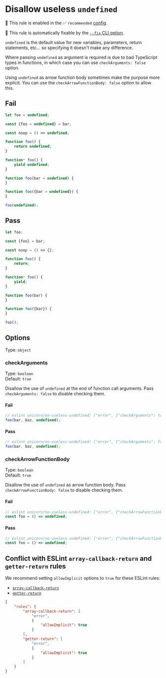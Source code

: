 # Disallow useless `undefined`

💼 This rule is enabled in the ✅ `recommended` [config](https://github.com/sindresorhus/eslint-plugin-unicorn#recommended-config).

🔧 This rule is automatically fixable by the [`--fix` CLI option](https://eslint.org/docs/latest/user-guide/command-line-interface#--fix).

<!-- end auto-generated rule header -->
<!-- Do not manually modify this header. Run: `npm run fix:eslint-docs` -->

`undefined` is the default value for new variables, parameters, return statements, etc… so specifying it doesn't make any difference.

Where passing `undefined` as argument is required is due to bad TypeScript types in functions, in which case you can use `checkArguments: false` option.

Using `undefined` as arrow function body sometimes make the purpose more explicit. You can use the `checkArrowFunctionBody: false` option to allow this.

## Fail

```js
let foo = undefined;
```

```js
const {foo = undefined} = bar;
```

```js
const noop = () => undefined;
```

```js
function foo() {
	return undefined;
}
```

```js
function* foo() {
	yield undefined;
}
```

```js
function foo(bar = undefined) {
}
```

```js
function foo({bar = undefined}) {
}
```

```js
foo(undefined);
```

## Pass

```js
let foo;
```

```js
const {foo} = bar;
```

```js
const noop = () => {};
```

```js
function foo() {
	return;
}
```

```js
function* foo() {
	yield;
}
```

```js
function foo(bar) {
}
```

```js
function foo({bar}) {
}
```

```js
foo();
```

## Options

Type: `object`

### checkArguments

Type: `boolean`\
Default: `true`

Disallow the use of `undefined` at the end of function call arguments. Pass `checkArguments: false` to disable checking them.

#### Fail

```js
// eslint unicorn/no-useless-undefined: ["error", {"checkArguments": true}]
foo(bar, baz, undefined);
```

#### Pass

```js
// eslint unicorn/no-useless-undefined: ["error", {"checkArguments": false}]
foo(bar, baz, undefined);
```

### checkArrowFunctionBody

Type: `boolean`\
Default: `true`

Disallow the use of `undefined` as arrow function body. Pass `checkArrowFunctionBody: false` to disable checking them.

#### Fail

```js
// eslint unicorn/no-useless-undefined: ["error", {"checkArrowFunctionBody": true}]
const foo = () => undefined;
```

#### Pass

```js
// eslint unicorn/no-useless-undefined: ["error", {"checkArrowFunctionBody": false}]
const foo = () => undefined;
```

## Conflict with ESLint `array-callback-return` and `getter-return` rules

We recommend setting `allowImplicit` options to `true` for these ESLint rules:
- [`array-callback-return`](https://eslint.org/docs/rules/array-callback-return#options)
- [`getter-return`](https://eslint.org/docs/rules/getter-return#options)

```json
{
	"rules": {
		"array-callback-return": [
			"error",
			{
				"allowImplicit": true
			}
		],
		"getter-return": [
			"error",
			{
				"allowImplicit": true
			}
		]
	}
}
```
